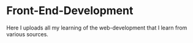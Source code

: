 # Front-End-Development
Here I uploads all my learning of the web-development that I learn from various sources.
